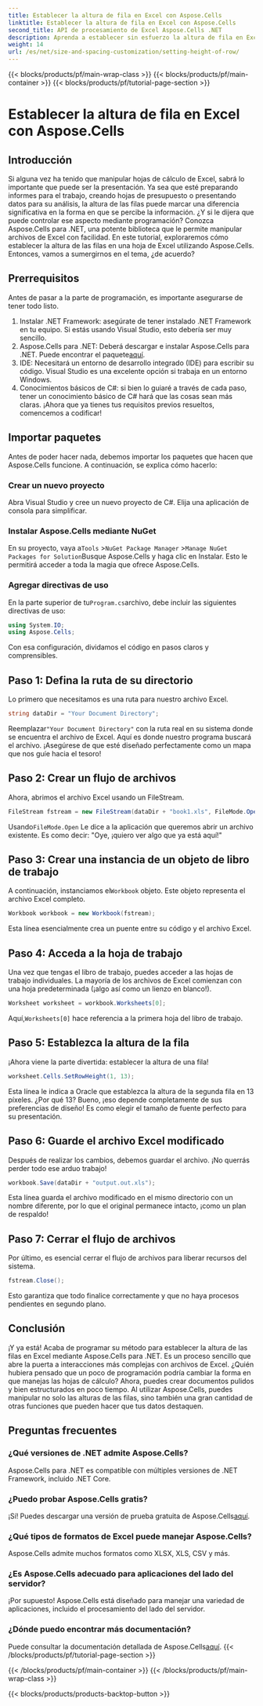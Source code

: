 ```yaml
---
title: Establecer la altura de fila en Excel con Aspose.Cells
linktitle: Establecer la altura de fila en Excel con Aspose.Cells
second_title: API de procesamiento de Excel Aspose.Cells .NET
description: Aprenda a establecer sin esfuerzo la altura de fila en Excel usando Aspose.Cells para .NET con esta guía paso a paso.
weight: 14
url: /es/net/size-and-spacing-customization/setting-height-of-row/
---
```


{{< blocks/products/pf/main-wrap-class >}}
{{< blocks/products/pf/main-container >}}
{{< blocks/products/pf/tutorial-page-section >}}

# Establecer la altura de fila en Excel con Aspose.Cells

## Introducción
Si alguna vez ha tenido que manipular hojas de cálculo de Excel, sabrá lo importante que puede ser la presentación. Ya sea que esté preparando informes para el trabajo, creando hojas de presupuesto o presentando datos para su análisis, la altura de las filas puede marcar una diferencia significativa en la forma en que se percibe la información. ¿Y si le dijera que puede controlar ese aspecto mediante programación? Conozca Aspose.Cells para .NET, una potente biblioteca que le permite manipular archivos de Excel con facilidad. En este tutorial, exploraremos cómo establecer la altura de las filas en una hoja de Excel utilizando Aspose.Cells.
Entonces, vamos a sumergirnos en el tema, ¿de acuerdo?
## Prerrequisitos
Antes de pasar a la parte de programación, es importante asegurarse de tener todo listo. 
1. Instalar .NET Framework: asegúrate de tener instalado .NET Framework en tu equipo. Si estás usando Visual Studio, esto debería ser muy sencillo.
2.  Aspose.Cells para .NET: Deberá descargar e instalar Aspose.Cells para .NET. Puede encontrar el paquete[aquí](https://releases.aspose.com/cells/net/).
3. IDE: Necesitará un entorno de desarrollo integrado (IDE) para escribir su código. Visual Studio es una excelente opción si trabaja en un entorno Windows.
4. Conocimientos básicos de C#: si bien lo guiaré a través de cada paso, tener un conocimiento básico de C# hará que las cosas sean más claras.
¡Ahora que ya tienes tus requisitos previos resueltos, comencemos a codificar!
## Importar paquetes
Antes de poder hacer nada, debemos importar los paquetes que hacen que Aspose.Cells funcione. A continuación, se explica cómo hacerlo:
### Crear un nuevo proyecto
Abra Visual Studio y cree un nuevo proyecto de C#. Elija una aplicación de consola para simplificar. 
### Instalar Aspose.Cells mediante NuGet
 En su proyecto, vaya a`Tools` >`NuGet Package Manager` >`Manage NuGet Packages for Solution`Busque Aspose.Cells y haga clic en Instalar. Esto le permitirá acceder a toda la magia que ofrece Aspose.Cells.
### Agregar directivas de uso
 En la parte superior de tu`Program.cs`archivo, debe incluir las siguientes directivas de uso:
```csharp
using System.IO;
using Aspose.Cells;
```
Con esa configuración, dividamos el código en pasos claros y comprensibles.

## Paso 1: Defina la ruta de su directorio
Lo primero que necesitamos es una ruta para nuestro archivo Excel. 
```csharp
string dataDir = "Your Document Directory";
```
 Reemplazar`"Your Document Directory"` con la ruta real en su sistema donde se encuentra el archivo de Excel. Aquí es donde nuestro programa buscará el archivo. ¡Asegúrese de que esté diseñado perfectamente como un mapa que nos guíe hacia el tesoro!
## Paso 2: Crear un flujo de archivos
Ahora, abrimos el archivo Excel usando un FileStream. 
```csharp
FileStream fstream = new FileStream(dataDir + "book1.xls", FileMode.Open);
```
 Usando`FileMode.Open` Le dice a la aplicación que queremos abrir un archivo existente. Es como decir: "Oye, ¡quiero ver algo que ya está aquí!"
## Paso 3: Crear una instancia de un objeto de libro de trabajo
 A continuación, instanciamos el`Workbook` objeto. Este objeto representa el archivo Excel completo. 
```csharp
Workbook workbook = new Workbook(fstream);
```
Esta línea esencialmente crea un puente entre su código y el archivo Excel. 
## Paso 4: Acceda a la hoja de trabajo
Una vez que tengas el libro de trabajo, puedes acceder a las hojas de trabajo individuales. La mayoría de los archivos de Excel comienzan con una hoja predeterminada (¡algo así como un lienzo en blanco!). 
```csharp
Worksheet worksheet = workbook.Worksheets[0];
```
 Aquí,`Worksheets[0]` hace referencia a la primera hoja del libro de trabajo. 
## Paso 5: Establezca la altura de la fila
¡Ahora viene la parte divertida: establecer la altura de una fila! 
```csharp
worksheet.Cells.SetRowHeight(1, 13);
```
Esta línea le indica a Oracle que establezca la altura de la segunda fila en 13 píxeles. ¿Por qué 13? Bueno, ¡eso depende completamente de sus preferencias de diseño! Es como elegir el tamaño de fuente perfecto para su presentación.
## Paso 6: Guarde el archivo Excel modificado
Después de realizar los cambios, debemos guardar el archivo. ¡No querrás perder todo ese arduo trabajo!
```csharp
workbook.Save(dataDir + "output.out.xls");
```
Esta línea guarda el archivo modificado en el mismo directorio con un nombre diferente, por lo que el original permanece intacto, ¡como un plan de respaldo!
## Paso 7: Cerrar el flujo de archivos
Por último, es esencial cerrar el flujo de archivos para liberar recursos del sistema. 
```csharp
fstream.Close();
```
Esto garantiza que todo finalice correctamente y que no haya procesos pendientes en segundo plano.
## Conclusión
¡Y ya está! Acaba de programar su método para establecer la altura de las filas en Excel mediante Aspose.Cells para .NET. Es un proceso sencillo que abre la puerta a interacciones más complejas con archivos de Excel.
¿Quién hubiera pensado que un poco de programación podría cambiar la forma en que manejas las hojas de cálculo? Ahora, puedes crear documentos pulidos y bien estructurados en poco tiempo. Al utilizar Aspose.Cells, puedes manipular no solo las alturas de las filas, sino también una gran cantidad de otras funciones que pueden hacer que tus datos destaquen.
## Preguntas frecuentes
### ¿Qué versiones de .NET admite Aspose.Cells?
Aspose.Cells para .NET es compatible con múltiples versiones de .NET Framework, incluido .NET Core.
### ¿Puedo probar Aspose.Cells gratis?
 ¡Sí! Puedes descargar una versión de prueba gratuita de Aspose.Cells[aquí](https://releases.aspose.com/).
### ¿Qué tipos de formatos de Excel puede manejar Aspose.Cells?
Aspose.Cells admite muchos formatos como XLSX, XLS, CSV y más.
### ¿Es Aspose.Cells adecuado para aplicaciones del lado del servidor?
¡Por supuesto! Aspose.Cells está diseñado para manejar una variedad de aplicaciones, incluido el procesamiento del lado del servidor.
### ¿Dónde puedo encontrar más documentación?
 Puede consultar la documentación detallada de Aspose.Cells[aquí](https://reference.aspose.com/cells/net/).
{{< /blocks/products/pf/tutorial-page-section >}}

{{< /blocks/products/pf/main-container >}}
{{< /blocks/products/pf/main-wrap-class >}}

{{< blocks/products/products-backtop-button >}}
